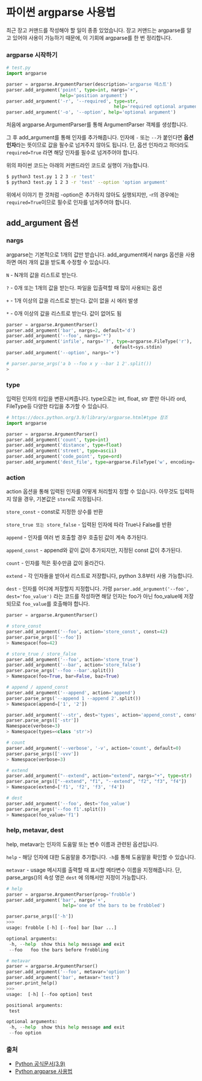 # 파이썬 argparse 사용법

최근 장고 커맨드를 작성해야 할 일이 종종 있었습니다. 장고 커맨드는 argparse를 알고 있어야 사용이 가능하기 때문에, 이 기회에 argparse를 한 번 정리합니다. 

### argparse 시작하기

```python
# test.py 
import argparse

parser = argparse.ArgumentParser(description='argparse 테스트')
parser.add_argument('point', type=int, nargs='+',
                    help='position argument')
parser.add_argument('-r', '--required', type=str, 
										help='required optional argument', required=True)
parser.add_argument('-o', '--option', help='optional argument')
```

처음에 argparse.ArgumentParser를 통해 ArgumentParser 객체를 생성합니다.

그 후 add_argument를 통해 인자를 추가해줍니다. 인자에 `-` 또는 `--`가 붙인다면 **옵션 인자**라는 뜻이므로 값을 필수로 넘겨주지 않아도 됩니다. 단, 옵션 인자라고 하더라도 `required=True` 라면 해당 인자를 필수로 넘겨주어야 합니다. 

위의 파이썬 코드는 아래의 커맨드라인 코드로 실행이 가능합니다.

```bash
$ python3 test.py 1 2 3 -r 'test'
$ python3 test.py 1 2 3 -r 'test' --option 'option argument'
```

위에서 이야기 한 것처럼 -option은 추가하지 않아도 실행되지만, -r의 경우에는 `required=True`이므로 필수로 인자를 넘겨주어야 합니다.

## add_argument 옵션

### nargs

argparse는 기본적으로 1개의 값만 받습니다. add_argument에서 nargs 옵션을 사용하면 여러 개의 값을 받도록 수정할 수 있습니다.

`N` - N개의 값을 리스트로 받는다. 

`?` - 0개 또는 1개의 값을 받는다. 파일을 입출력할 때 많이 사용되는 옵션

`+` - 1개 이상의 값을 리스트로 받는다. 값이 없을 시 에러 발생 

`*` - 0개 이상의 값을 리스트로 받는다. 값이 없어도 됨

```python
parser = argparse.ArgumentParser()
parser.add_argument('bar', nargs=2, default='d')
parser.add_argument('--foo', nargs='*')
parser.add_argument('infile', nargs='?', type=argparse.FileType('r'), 
										default=sys.stdin)
parser.add_argument('--option', nargs='+')

# parser.parse_args('a b --foo x y --bar 1 2'.split())
>
```

### type

입력된 인자의 타입을 변환시켜줍니다. type으로는 int, float, str 뿐만 아니라 ord, FileType등 다양한 타입을 추가할 수 있습니다. 

```python
# https://docs.python.org/3.9/library/argparse.html#type 참조
import argparse

parser = argparse.ArgumentParser()
parser.add_argument('count', type=int)
parser.add_argument('distance', type=float)
parser.add_argument('street', type=ascii)
parser.add_argument('code_point', type=ord)
parser.add_argument('dest_file', type=argparse.FileType('w', encoding='latin-1'))
```

### action

action 옵션을 통해 입력된 인자를 어떻게 처리할지 정할 수 있습니다. 아무것도 입력하지 않을 경우, 기본값은 `store`로 지정됩니다.

`store_const` - const로 지정한 상수를 반환

`store_true 또는 store_false` - 입력된 인자에 따라 True나 False를 반환 

`append` - 인자를 여러 번 호출할 경우 호출된 값이 계속 추가된다. 

`append_const` - append와 같이 값이 추가되지만, 지정된 const 값이 추가된다.

`count` - 인자를 적은 횟수만큼 값이 올라간다.

`extend` - 각 인자들을 받아서 리스트로 저장합니다, python 3.8부터 사용 가능합니다.

`dest` - 인자를 어디에 저장할지 지정합니다.  가령 `parser.add_argument('--foo', dest='foo_value')` 라는 코드를 작성하면 해당 인자는 foo가 아닌 foo_value에 저장되므로 `foo_value`를 호출해야 합니다. 

```python
parser = argparse.ArgumentParser()

# store_const 
parser.add_argument('--foo', action='store_const', const=42)
parser.parse_args(['--foo'])
> Namespace(foo=42)

# store_true / store_false
parser.add_argument('--foo', action='store_true')
parser.add_argument('--bar', action='store_false')
parser.parse_args('--foo --bar'.split())
> Namespace(foo=True, bar=False, baz=True)

# append / append_const
parser.add_argument('--append', action='append')
parser.parse_args('--append 1 --append 2'.split())
> Namespace(append=['1', '2'])

parser.add_argument('--str', dest='types', action='append_const', const=str)
parser.parse_args(['-str'])
Namespace(verbose=3)
> Namespace(types=<class 'str'>)

# count 
parser.add_argument('--verbose', '-v', action='count', default=0)
parser.parse_args(['-vvv'])
> Namespace(verbose=3)

# extend 
parser.add_argument("--extend", action="extend", nargs="+", type=str)
parser.parse_args(["--extend", "f1", "--extend", "f2", "f3", "f4"])
> Namespace(extend=['f1', 'f2', 'f3', 'f4'])

# dest
parser.add_argument('--foo', dest='foo_value')
parser.parse_args('--foo f1'.split())
> Namespace(foo_value='f1')
```

### help, metavar, dest

help, metavar는 인자의 도움말 또는 변수 이름과 관련된 옵션입니다. 

`help` - 해당 인자에 대한 도움말을 추가합니다.  `-h`를 통해 도움말을 확인할 수 있습니다.

`metavar` - usage 메시지를 출력할 때 표시할 메타변수 이름을 지정해줍니다. 단, parse_args()의 속성 명은 `dest` 에 의해서만 지정이 가능합니다.

```python
# help
parser = argparse.ArgumentParser(prog='frobble')
parser.add_argument('bar', nargs='+',
                     help='one of the bars to be frobbled')

parser.parse_args(['-h'])
>>>
usage: frobble [-h] [--foo] bar [bar ...]

optional arguments:
 -h, --help  show this help message and exit
 --foo   foo the bars before frobbling

# metavar 
parser = argparse.ArgumentParser()
parser.add_argument('--foo', metavar='option')
parser.add_argument('bar', metavar='test')
parser.print_help()
>>>
usage:  [-h] [--foo option] test

positional arguments:
 test

optional arguments:
 -h, --help  show this help message and exit
 --foo option
```

### 출처

- [Python 공식문서(3.9)](https://docs.python.org/3.9/library/argparse.html)
- [Python argparse 사용법](https://greeksharifa.github.io/references/2019/02/12/argparse-usage/#help--h)